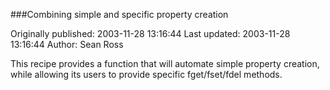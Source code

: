 ###Combining simple and specific property creation

Originally published: 2003-11-28 13:16:44
Last updated: 2003-11-28 13:16:44
Author: Sean Ross

This recipe provides a function that will automate simple property creation, while allowing its users to provide specific fget/fset/fdel methods.